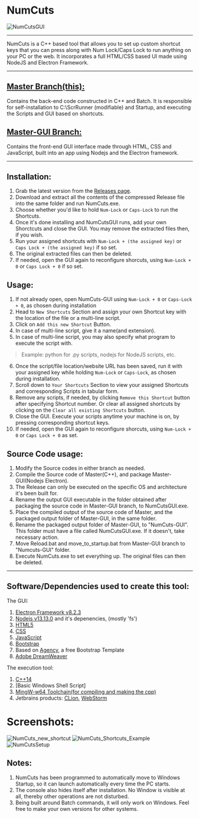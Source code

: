<!--
A C++ based tool that allows you to set up custom shortcut keys that you can press along with Num Lock/Caps Lock to run anything on your PC or the web. Contains a full HTML/CSS based UI made using NodeJS and Electron Framework. The GPL3.0 Open Source Licence covers every single file on this repository
    Copyright (C) 2020  Dhiman Seal

    This program is free software: you can redistribute it and/or modify
    it under the terms of the GNU General Public License as published by
    the Free Software Foundation, either version 3 of the License, or
    (at your option) any later version.

    This program is distributed in the hope that it will be useful,
    but WITHOUT ANY WARRANTY; without even the implied warranty of
    MERCHANTABILITY or FITNESS FOR A PARTICULAR PURPOSE.  See the
    GNU General Public License for more details.

    You should have received a copy of the GNU General Public License
    along with this program.  If not, see <https://www.gnu.org/licenses/>.
-->
# NumCuts

![NumCutsGUI](https://user-images.githubusercontent.com/40964441/80081873-2b270e80-8571-11ea-8347-c877239641af.png)

----
NumCuts is a C++ based tool that allows you to set up custom shortcut keys that you can press along with Num Lock/Caps Lock to run anything on your PC or the web. It incorporates a full HTML/CSS based UI made using NodeJS and Electron Framework.

----


[Master Branch(this):](https://github.com/dhi13man/NumCuts/)
---
Contains the back-end code constructed in C++ and Batch. It is responsible for self-installation to C:\\ScrRunner (modifiable) and Startup, and executing the Scripts and GUI based on shortcuts.

[Master-GUI Branch:](https://github.com/Dhi13man/NumCuts/tree/master-gui)
---
Contains the front-end GUI interface made through HTML, CSS and JavaScript, built into an app using Nodejs and the Electron framework.


---
Installation:
--
1. Grab the latest version from the [Releases page](https://github.com/dhi13man/NumCuts/releases).
2. Download and extract all the contents of the compressed Release file into the same folder and run NumCuts.exe.
3. Choose whether you'd like to hold `Num-Lock` or `Caps-Lock` to run the Shortcuts.
4. Once it's done installing and NumCutsGUI runs, add your own Shorctcuts and close the GUI. You may remove the extracted files then, if you wish.
5. Run your assigned shortcuts with `Num-Lock + (the assigned key)` or `Caps Lock + (the assigned key)` if so set.
6. The original extracted files can then be deleted.
7. If needed, open the GUI again to reconfigure shorcuts, using `Num-Lock + 0` or `Caps Lock + 0` if so set.


Usage:
--
1. If not already open, open NumCuts-GUI using `Num-Lock + 0` or `Caps-Lock + 0`, as chosen during installation
2. Head to `New Shortcuts` Section and assign your own Shortcut key with the location of the file or a multi-line script.
3. Click on `Add this new Shortcut` Button.
4. In case of multi-line script, give it a name(and extension).
5. In case of multi-line script, you may also specify what program to execute the script with. 
>Example: python for .py scripts, nodejs for NodeJS scripts, etc.
6. Once the script/file location/website URL has been saved, run it with your assigned key while holding `Num-Lock` or `Caps-Lock`, as chosen during installation.
7. Scroll down to `Your Shortcuts` Section to view your assigned Shortcuts and corresponding Scripts in tabular form.
8. Remove any scripts, if needed, by clicking `Remove this Shortcut` button after specifying Shortcut number. Or clear all assigned shortcuts by clicking on the `Clear all existing Shortcuts` button.
9. Close the GUI. Execute your scripts anytime your machine is on, by pressing corresponding shortcut keys.
10. If needed, open the GUI again to reconfigure shorcuts, using `Num-Lock + 0` or `Caps Lock + 0` as set.

Source Code usage:
--
1. Modify the Source codes in either branch as needed.
2. Compile the Source code of Master(C++), and package Master-GUI(Nodejs Electron). 
3. The Release can only be executed on the specific OS and architecture it's been built for.
4. Rename the output GUI executable in the folder obtained after packaging the source code in Master-GUI branch, to NumCutsGUI.exe.
5. Place the compiled output of the source code of Master, and the packaged output folder of Master-GUI, in the same folder. 
6. Rename the packaged output folder of Master-GUI, to "NumCuts-GUI". This folder must have a file called NumCutsGUI.exe. If it doesn't, take necessary action.
7. Move Reload.bat and move_to_startup.bat from Master-GUI branch to "Numcuts-GUI" folder.
8. Execute NumCuts.exe to set everything up. The original files can then be deleted.


---


Software/Dependencies used to create this tool:
--

The GUI:
1. [Electron Framework v8.2.3](https://www.electronjs.org/releases/stable#8.2.3)
2. [Nodejs v13.13.0](https://nodejs.org/en/about/) and it's depenencies, (mostly 'fs')
3. [HTML5](https://www.w3schools.com/html/)
4. [CSS](https://www.w3schools.com/css/default.asp)
5. [JavaScript](https://www.w3schools.com/js/default.asp)
6. [Bootstrap](https://getbootstrap.com/docs/3.3/getting-started/)
7. Based on [Agency](https://startbootstrap.com/themes/agency/), a free Bootstrap Template
8. [Adobe DreamWeaver](https://www.adobe.com/in/products/dreamweaver.html)

The execution tool:
1. [C++14](https://en.cppreference.com/w/cpp/14)
2. [Basic Windows Shell Script]
3. [MingW-w64 Toolchain(for compiling and making the cpp)](http://www.mingw.org/)
4. Jetbrains products:
   [CLion](https://www.jetbrains.com/clion/), 
   [WebStorm](https://www.jetbrains.com/webstorm/)

# Screenshots:

![NumCuts_new_shortcut](https://user-images.githubusercontent.com/40964441/80081845-1d718900-8571-11ea-9b10-deff89b8467c.png)
![NumCuts_Shortcuts_Example](https://user-images.githubusercontent.com/40964441/80081867-26faf100-8571-11ea-8d10-1f81c5b3501c.png)
![NumCutsSetup](https://user-images.githubusercontent.com/40964441/80081971-48f47380-8571-11ea-99bd-3c5ffc0d2736.png)


Notes:
--

1. NumCuts has been programmed to automatically move to Windows Startup, so it can launch automatically every time the PC starts.
2. The console also hides itself after installation. No Window is visible at all, thereby other operations are not disturbed.
3. Being built around Batch commands, it will only work on Windows. Feel free to make your own versions for other systems.
